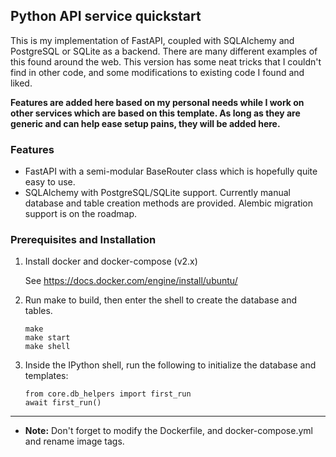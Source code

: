 
## Python API service quickstart
This is my implementation of FastAPI, coupled with SQLAlchemy and PostgreSQL or SQLite as a backend.
There are many different examples of this found around the web. This version has some neat tricks that I couldn't find in other code, and some modifications to existing code I found and liked.

**Features are added here based on my personal needs while I work on other services which are based on this template. As long as they are generic and can help ease setup pains, they will be added here.**
### Features
- FastAPI with a semi-modular BaseRouter class which is hopefully quite easy to use.
- SQLAlchemy with PostgreSQL/SQLite support. Currently manual database and table creation methods are provided. Alembic migration support is on the roadmap.


### Prerequisites and Installation
1. Install docker and docker-compose (v2.x)

    See https://docs.docker.com/engine/install/ubuntu/

2. Run make to build, then enter the shell to create the database and tables.
    ```
    make
    make start
    make shell
    ```

3. Inside the IPython shell, run the following to initialize the database and templates:
    ```
    from core.db_helpers import first_run
    await first_run()
    ```
---
* **Note:** Don't forget to modify the Dockerfile, and docker-compose.yml and rename image tags.
